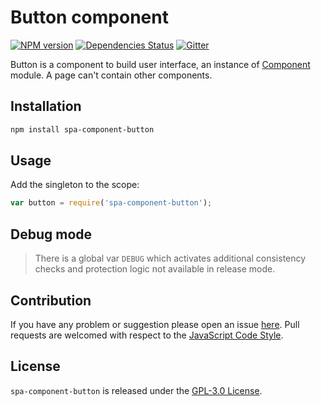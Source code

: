 Button component
================

[![NPM version](https://img.shields.io/npm/v/spa-component-button.svg?style=flat-square)](https://www.npmjs.com/package/spa-component-button)
[![Dependencies Status](https://img.shields.io/david/spasdk/component-button.svg?style=flat-square)](https://david-dm.org/spasdk/component-button)
[![Gitter](https://img.shields.io/badge/gitter-join%20chat-blue.svg?style=flat-square)](https://gitter.im/DarkPark/spasdk)


Button is a component to build user interface, an instance of [Component](https://github.com/spasdk/component) module.
A page can't contain other components.


## Installation ##

```bash
npm install spa-component-button
```


## Usage ##

Add the singleton to the scope:

```js
var button = require('spa-component-button');
```


## Debug mode ##

> There is a global var `DEBUG` which activates additional consistency checks and protection logic not available in release mode.


## Contribution ##

If you have any problem or suggestion please open an issue [here](https://github.com/spasdk/component-button/issues).
Pull requests are welcomed with respect to the [JavaScript Code Style](https://github.com/DarkPark/jscs).


## License ##

`spa-component-button` is released under the [GPL-3.0 License](http://opensource.org/licenses/GPL-3.0).
